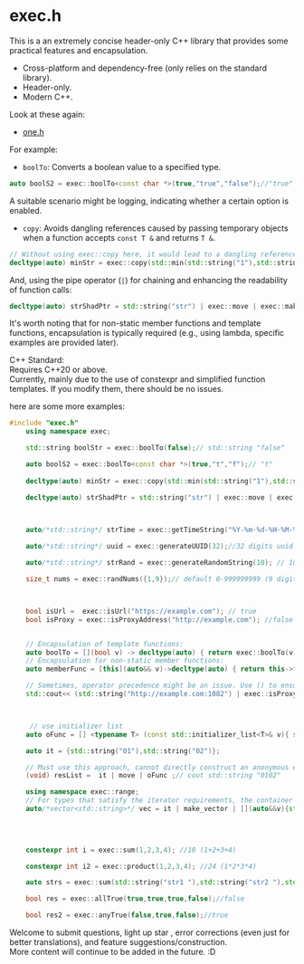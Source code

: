 # exec.h

This is a an extremely concise header-only C++ library that provides some practical features and encapsulation.

- Cross-platform and dependency-free (only relies on the standard library).
- Header-only.
- Modern C++.

Look at these again:  

- [one.h](https://github.com/moehoshio/one.h)

For example:

- `boolTo`: Converts a boolean value to a specified type.

```cpp
auto boolS2 = exec::boolTo<const char *>(true,"true","false");//"true"
```

A suitable scenario might be logging, indicating whether a certain option is enabled.

- `copy`: Avoids dangling references caused by passing temporary objects when a function accepts `const T &` and returns `T &`.

```cpp
// Without using exec::copy here, it would lead to a dangling reference.
decltype(auto) minStr = exec::copy(std::min(std::string("1"),std::string("02"))); // std::string "1"
```

And, using the pipe operator (`|`) for chaining and enhancing the readability of function calls:

```cpp
decltype(auto) strShadPtr = std::string("str") | exec::move | exec::make_shared; //std::shared_ptr<std::string>
```

It's worth noting that for non-static member functions and template functions, encapsulation is typically required (e.g., using lambda, specific examples are provided later).

C++ Standard:  
Requires C++20 or above.  
Currently, mainly due to the use of constexpr and simplified function templates. If you modify them, there should be no issues.  
  
here are some more examples:

```cpp
#include "exec.h"
    using namespace exec;

    std::string boolStr = exec::boolTo(false);// std::string "false"

    auto boolS2 = exec::boolTo<const char *>(true,"t","f");// "t"
    
    decltype(auto) minStr = exec::copy(std::min(std::string("1"),std::string("02")) );// string "1"

    decltype(auto) strShadPtr = std::string("str") | exec::move | exec::make_shared; //std::shared_ptr<std::string>



    auto/*std::string*/ strTime = exec::getTimeString("%Y-%m-%d-%H-%M-%S");//2024-01-01-00-01-01 or custom format 
    
    auto/*std::string*/ uuid = exec::generateUUID(32);//32 digits uuid

    auto/*std::string*/ strRand = exec::generateRandomString(10); // 10 digits a-Z and 0-9  or custom format

    size_t nums = exec::randNums({1,9});// default 0-999999999 (9 digits)



    bool isUrl =  exec::isUrl("https://example.com"); // true
    bool isProxy = exec::isProxyAddress("http://example.com"); //false


    // Encapsulation of template functions:
    auto boolTo = [](bool v) -> decltype(auto) { return exec::boolTo(v); };
    // Encapsulation for non-static member functions:
    auto memberFunc = [this](auto&& v)->decltype(auto) { return this->func(v);};

    // Sometimes, operator precedence might be an issue. Use () to ensure the order of operations:
    std::cout<< (std::string("http://example.com:1082") | exec::isProxyAddress | boolTo) ; // cout std::string "true"



     // use initializer list
    auto oFunc = [] <typename T> (const std::initializer_list<T>& v){ std::vector vec{v}; for(const auto & it : vec) std::cout<<it;  return v;};

    auto it = {std::string("01"),std::string("02")};

    // Must use this approach, cannot directly construct an anonymous entity
    (void) resList =  it | move | oFunc ;// cout std::string "0102"

    using namespace exec::range;
    // For types that satisfy the iterator requirements, the container traversal version will be selected. If not needed, it can be commented out or placed in a specific namespace.
    auto/*vector<std::string>*/ vec = it | make_vector | [](auto&&v){std::cout<<v;} ;  // Iterate over the vector container and call the function with the values. Similar to oFunc
    

    

    constexpr int i = exec::sum(1,2,3,4); //10 (1+2+3+4)

    constexpr int i2 = exec::product(1,2,3,4); //24 (1*2*3*4)

    auto strs = exec::sum(std::string("str1 "),std::string("str2 "),std::string("str3\n"));//"str1 str2 str3\n"

    bool res = exec::allTrue(true,true,true,false);//false

    bool res2 = exec::anyTrue(false,true,false);//true

```

Welcome to  submit questions, light up star , error corrections (even just for better translations), and feature suggestions/construction.  
More content will continue to be added in the future. :D
